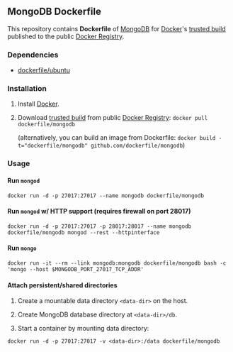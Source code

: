 ## MongoDB Dockerfile


This repository contains **Dockerfile** of [MongoDB](http://www.mongodb.org/) for [Docker](https://www.docker.io/)'s [trusted build](https://index.docker.io/u/dockerfile/mongodb/) published to the public [Docker Registry](https://index.docker.io/).


### Dependencies

* [dockerfile/ubuntu](http://dockerfile.github.io/#/ubuntu)


### Installation

1. Install [Docker](https://www.docker.io/).

2. Download [trusted build](https://index.docker.io/u/dockerfile/mongodb/) from public [Docker Registry](https://index.docker.io/): `docker pull dockerfile/mongodb`

   (alternatively, you can build an image from Dockerfile: `docker build -t="dockerfile/mongodb" github.com/dockerfile/mongodb`)


### Usage

#### Run `mongod`

    docker run -d -p 27017:27017 --name mongodb dockerfile/mongodb

#### Run `mongod` w/ HTTP support (requires firewall on port 28017)

    docker run -d -p 27017:27017 -p 28017:28017 --name mongodb dockerfile/mongodb mongod --rest --httpinterface

#### Run `mongo`

    docker run -it --rm --link mongodb:mongodb dockerfile/mongodb bash -c 'mongo --host $MONGODB_PORT_27017_TCP_ADDR'

#### Attach persistent/shared directories

  1. Create a mountable data directory `<data-dir>` on the host.

  2. Create MongoDB database directory at `<data-dir>/db`.

  3. Start a container by mounting data directory:

    docker run -d -p 27017:27017 -v <data-dir>:/data dockerfile/mongodb
